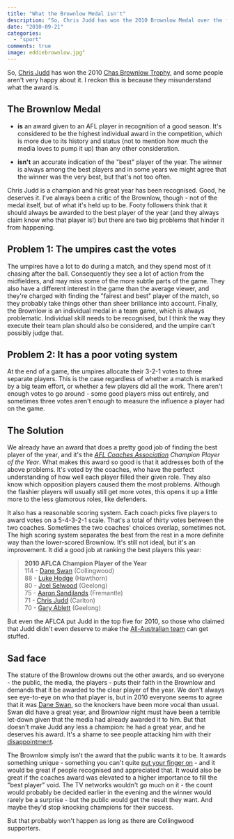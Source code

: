 ```yaml
---
title: "What the Brownlow Medal isn't"
description: "So, Chris Judd has won the 2010 Brownlow Medal over the favoured Dane Swan, and some people aren't very happy about it. I reckon this is because they misunderstand what the award is. It's not necessarily given to the best player of the year."
date: "2010-09-21"
categories: 
  - "sport"
comments: true
image: eddiebrownlow.jpg"
---
```


So, [Chris Judd](//secure.wikimedia.org/wikipedia/en/wiki/Chris_Judd) has won the 2010 [Chas Brownlow Trophy](//secure.wikimedia.org/wikipedia/en/wiki/Brownlow_Medal), and some people aren't very happy about it. I reckon this is because they misunderstand what the award is.

## The Brownlow Medal

- **is** an award given to an AFL player in recognition of a good season. It's considered to be the highest individual award in the competition, which is more due to its history and status (not to mention how much the media loves to pump it up) than any other consideration.

- **isn't** an accurate indication of the "best" player of the year. The winner is always among the best players and in some years we might agree that the winner was the very best, but that's not too often.

Chris Judd is a champion and his great year has been recognised. Good, he deserves it. I've always been a critic of the Brownlow, though - not of the medal itself, but of what it's held up to be. Footy followers think that it should always be awarded to the best player of the year (and they always claim know who that player is!) but there are two big problems that hinder it from happening.

## Problem 1: The umpires cast the votes

The umpires have a lot to do during a match, and they spend most of it chasing after the ball. Consequently they see a lot of action from the midfielders, and may miss some of the more subtle parts of the game. They also have a different interest in the game than the average viewer, and they're charged with finding the "fairest and best" player of the match, so they probably take things other than sheer brilliance into account. Finally, the Brownlow is an individual medal in a team game, which is always problematic. Individual skill needs to be recognised, but I think the way they execute their team plan should also be considered, and the umpire can't possibly judge that.

## Problem 2: It has a poor voting system

At the end of a game, the umpires allocate their 3-2-1 votes to three separate players. This is the case regardless of whether a match is marked by a big team effort, or whether a few players did all the work. There aren't enough votes to go around - some good players miss out entirely, and sometimes three votes aren't enough to measure the influence a player had on the game.

## The Solution

We already have an award that does a pretty good job of finding the best player of the year, and it's the _[AFL Coaches Association](//aflca.com.au) Champion Player of the Year_. What makes this award so good is that it addresses both of the above problems. It's voted by the coaches, who have the perfect understanding of how well each player filled their given role. They also know which opposition players caused them the most problems. Although the flashier players will usually still get more votes, this opens it up a little more to the less glamorous roles, like defenders.

It also has a reasonable scoring system. Each coach picks five players to award votes on a 5-4-3-2-1 scale. That's a total of thirty votes between the two coaches. Sometimes the two coaches' choices overlap, sometimes not. The high scoring system separates the best from the rest in a more definite way than the lower-scored Brownlow. It's still not ideal, but it's an improvement. It did a good job at ranking the best players this year:

> **2010 AFLCA Champion Player of the Year**  
114 - [Dane Swan](//secure.wikimedia.org/wikipedia/en/wiki/Dane_Swan) (Collingwood)  
88 - [Luke Hodge](//secure.wikimedia.org/wikipedia/en/wiki/Luke_Hodge) (Hawthorn)  
80 - [Joel Selwood](//secure.wikimedia.org/wikipedia/en/wiki/Joel_Selwood) (Geelong)  
75 - [Aaron Sandilands](//secure.wikimedia.org/wikipedia/en/wiki/Aaron_Sandilands) (Fremantle)  
71 - [Chris Judd](//secure.wikimedia.org/wikipedia/en/wiki/Chris_Judd) (Carlton)  
70 - [Gary Ablett](//secure.wikimedia.org/wikipedia/en/wiki/Gary_Ablett,_Jr.) (Geelong)  

But even the AFLCA put Judd in the top five for 2010, so those who claimed that Judd didn't even deserve to make the [All-Australian team](//secure.wikimedia.org/wikipedia/en/wiki/2010_All-Australian_team) can get stuffed.

## Sad face

The stature of the Brownlow drowns out the other awards, and so everyone - the public, the media, the players - puts their faith in the Brownlow and demands that it be awarded to the clear player of the year. We don't always see eye-to-eye on who that player is, but in 2010 everyone seems to agree that it was [Dane Swan](//secure.wikimedia.org/wikipedia/en/wiki/Dane_Swan), so the knockers have been more vocal than usual. Swan did have a great year, and Brownlow night must have been a terrible let-down given that the media had already awarded it to him. But that doesn't make Judd any less a champion: he had a great year, and he deserves his award. It's a shame to see people attacking him with their [disappointment](/img/eddiebrownlow.jpg).

The Brownlow simply isn't the award that the public wants it to be. It awards something unique - something you can't quite [put your finger on](/img/pressurepoint.jpg) - and it would be great if people recognised and appreciated that. It would also be great if the coaches award was elevated to a higher importance to fill the "best player" void. The TV networks wouldn't go much on it - the count would probably be decided earlier in the evening and the winner would rarely be a surprise - but the public would get the result they want. And maybe they'd stop knocking champions for their success.

But that probably won't happen as long as there are Collingwood supporters.